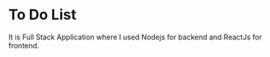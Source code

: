 # To Do List

It is Full Stack Application where I used Nodejs for backend and ReactJs for frontend.